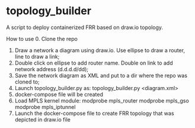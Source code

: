 # topology_builder
A script to deploy containerized FRR based on draw.io topology.

How to use
0. Clone the repo
1. Draw a network a diagram using draw.io. Use ellipse to draw a router, line to draw a link;
2. Double click on ellipse to add router name. Double on link to add network address (d.d.d.d/dd);
3. Save the network diagram as XML and put to a dir where the repo was cloned to;
4. Launch topology_builder.py as:
      topology_builder.py <diagram.xml>
5. docker-compose file will be created
6. Load MPLS kernel module:
   modprobe mpls_router
   modprobe mpls_gso
   modprobe mpls_iptunnel
6. Launch the docker-compose file to create FRR topology that was depicted in draw.io file

